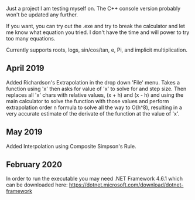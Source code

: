 Just a project I am testing myself on. The C++ console version probably won't be updated any further.

If you want, you can try out the .exe and try to break the calculator and let me know what equation you tried. I don't have the time and will power to try too many equations.

Currently supports roots, logs, sin/cos/tan, e, Pi, and implicit multiplication.

April 2019
-
Added Richardson's Extrapolation in the drop down 'File' menu. Takes a function using 'x' then asks for value of 'x' to solve for and step size. Then replaces all 'x' chars with relative values, (x + h) and (x - h) and using the main calculator to solve the function with those values and perform extrapolation order n formula to solve all the way to O(h^8), resulting in a very accurate estimate of the derivate of the function at the value of 'x'.

May 2019
-
Added Interpolation using Composite Simpson's Rule.

February 2020
-
In order to run the executable you may need .NET Framework 4.6.1 which can be downloaded here:
  https://dotnet.microsoft.com/download/dotnet-framework
